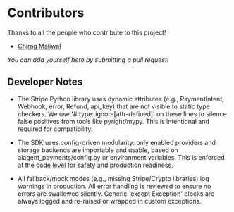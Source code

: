 # Contributors

Thanks to all the people who contribute to this project!

- [Chirag Maliwal](https://github.com/cmaliwal)

_You can add yourself here by submitting a pull request!_

## Developer Notes

- The Stripe Python library uses dynamic attributes (e.g., PaymentIntent, Webhook, error, Refund, api_key) that are not visible to static type checkers. We use '# type: ignore[attr-defined]' on these lines to silence false positives from tools like pyright/mypy. This is intentional and required for compatibility.
- The SDK uses config-driven modularity: only enabled providers and storage backends are importable and usable, based on aiagent_payments/config.py or environment variables. This is enforced at the code level for safety and production readiness.

- All fallback/mock modes (e.g., missing Stripe/Crypto libraries) log warnings in production. All error handling is reviewed to ensure no errors are swallowed silently. Generic 'except Exception' blocks are always logged and re-raised or wrapped in custom exceptions. 